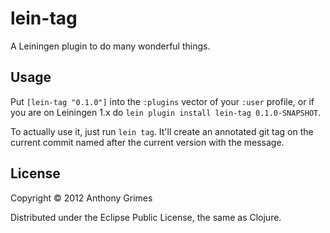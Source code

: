 # lein-tag

A Leiningen plugin to do many wonderful things.

## Usage

Put `[lein-tag "0.1.0"]` into the `:plugins` vector of your
`:user` profile, or if you are on Leiningen 1.x do `lein plugin install
lein-tag 0.1.0-SNAPSHOT`.

To actually use it, just run `lein tag`. It'll create an annotated git tag
on the current commit named after the current version with the message.

## License

Copyright © 2012 Anthony Grimes

Distributed under the Eclipse Public License, the same as Clojure.
